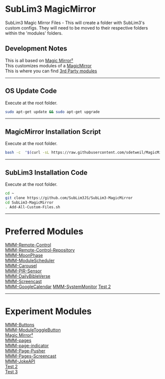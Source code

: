 # SubLim3 MagicMirror
SubLim3 Magic Mirror Files - This will create a folder with SubLim3's custom configs. They will need to be moved to their respective folders within the 'modules' folders.

## Development Notes
This is all based on <a href="https://magicmirror.builders/">Magic Mirror²</a>  
This customizes modules of a <a href="https://github.com/MichMich/MagicMirror">MagicMirror</a>  
This is where you can find <a href="https://github.com/MagicMirrorOrg/MagicMirror/wiki/3rd-party-modules">3rd Party modules</a>
_____________________________________________________________________________________________________________________________________________________________________

## OS Update Code
Execute at the root folder.
```bash
sudo apt-get update && sudo apt-get upgrade
```
_____________________________________________________________________________________________________________________________________________________________________

## MagicMirror Installation Script
Execute at the root folder.
```bash
bash -c  "$(curl -sL https://raw.githubusercontent.com/sdetweil/MagicMirror_scripts/master/raspberry.sh)"
```
_____________________________________________________________________________________________________________________________________________________________________

## SubLim3 Installation Code
Execute at the root folder.
```bash
cd ~
git clone https://github.com/SubLim3JS/SubLim3-MagicMirror
cd SubLim3-MagicMirror
. Add-All-Custom-Files.sh
```
_____________________________________________________________________________________________________________________________________________________________________

# Preferred Modules

<a href="https://github.com/Jopyth/MMM-Remote-Control">MMM-Remote-Control</a>  
<a href="https://github.com/MMRIZE/MMM-Remote-Control-Repository">MMM-Remote-Control-Repository</a>  
<a href="https://github.com/NolanKingdon/MMM-MoonPhase">MMM-MoonPhase</a>  
<a href="https://github.com/ianperrin/MMM-ModuleScheduler">MMM-ModuleScheduler</a>  
<a href="https://github.com/shbatm/MMM-Carousel">MMM-Carousel</a>  
<a href="https://github.com/MarcLandis/MMM-PIR-Sensor">MMM-PIR-Sensor</a>  
<a href="https://github.com/arthurgarzajr/MMM-DailyBibleVerse">MMM-DailyBibleVerse</a>  
<a href="https://github.com/kevinatown/MMM-Screencast">MMM-Screencast</a>  
<a href="https://github.com/randomBrainstormer/MMM-GoogleCalendar">MMM-GoogleCalendar</a> 
<a href="https://github.com/btastic/MMM-SystemMonitor">MMM-SystemMonitor</a> 
<a href="https://magicmirror.builders/">Test 2</a>  

_____________________________________________________________________________________________________________________________________________________________________

# Experiment Modules

<a href="https://github.com/MarcLandis/MMM-Buttons">MMM-Buttons</a>  
<a href="https://github.com/balassy/MMM-ModuleToggleButton">MMM-ModuleToggleButton</a>  
<a href="https://github.com/BenRoe/MMM-SystemStats">Magic Mirror²</a>  
<a href="https://github.com/sdetweil/MMM-pages">MMM-pages</a>  
<a href="https://github.com/edward-shen/MMM-page-indicator">MMM-page-indicator</a>  
<a href="https://github.com/zerosamski/MMM-Page-Pusher">MMM-Page-Pusher</a>  
<a href="https://github.com/jboucly/MMM-Pages-Screencast">MMM-Pages-Screencast</a>  
<a href="https://github.com/Kreshnik/MMM-JokeAPI">MMM-JokeAPI</a>  
<a href="https://magicmirror.builders/">Test 2</a>  
<a href="https://magicmirror.builders/">Test 3</a>  
